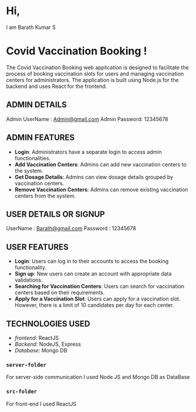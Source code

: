 # Hi,
I am Barath Kumar S 

# Covid Vaccination Booking !

The Covid Vaccination Booking web application is designed to facilitate the process of booking vaccination slots for users and managing vaccination centers for administrators. The application is built using Node.js for the backend and uses React for the frontend.

## ADMIN DETAILS
Admin UserName : Admin@gmail.com
Admin Password:  12345678

## ADMIN FEATURES
- **Login**: Administrators have a separate login to access admin functionalities.
- **Add Vaccination Centers**: Admins can add new vaccination centers to the system.
- **Get Dosage Details**: Admins can view dosage details grouped by vaccination centers.
- **Remove Vaccination Centers**: Admins can remove existing vaccination centers from the system.

## USER DETAILS OR SIGNUP
UserName :  Barath@gmail.com
Password :  12345678

## USER FEATURES
- **Login**: Users can log in to their accounts to access the booking functionality.
- **Sign up**: New users can create an account with appropriate data validations.
- **Searching for Vaccination Centers**: Users can search for vaccination centers based on their requirements.
- **Apply for a Vaccination Slot**: Users can apply for a vaccination slot. However, there is a limit of 10 candidates per day for each center.

## TECHNOLOGIES USED
- *frontend*: ReactJS
- *Backend*: NodeJS, Express
- *Database*: Mongo DB

### `server-folder`
For server-side communication I used Node JS and Mongo DB as DataBase

### `src-folder`
For front-end I used ReactJS


 
